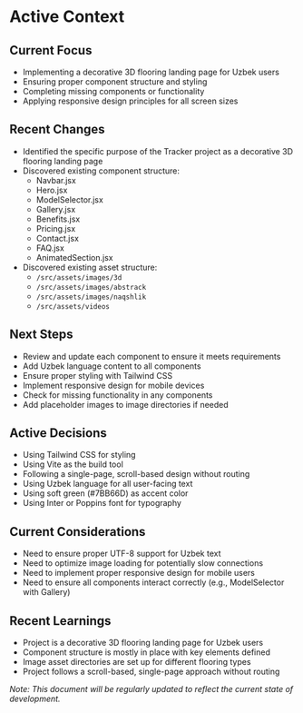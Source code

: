 # Active Context

## Current Focus
- Implementing a decorative 3D flooring landing page for Uzbek users
- Ensuring proper component structure and styling
- Completing missing components or functionality
- Applying responsive design principles for all screen sizes

## Recent Changes
- Identified the specific purpose of the Tracker project as a decorative 3D flooring landing page
- Discovered existing component structure:
  - Navbar.jsx
  - Hero.jsx
  - ModelSelector.jsx
  - Gallery.jsx
  - Benefits.jsx
  - Pricing.jsx
  - Contact.jsx
  - FAQ.jsx
  - AnimatedSection.jsx
- Discovered existing asset structure:
  - `/src/assets/images/3d`
  - `/src/assets/images/abstrack`
  - `/src/assets/images/naqshlik`
  - `/src/assets/videos`

## Next Steps
- Review and update each component to ensure it meets requirements
- Add Uzbek language content to all components
- Ensure proper styling with Tailwind CSS
- Implement responsive design for mobile devices
- Check for missing functionality in any components
- Add placeholder images to image directories if needed

## Active Decisions
- Using Tailwind CSS for styling
- Using Vite as the build tool
- Following a single-page, scroll-based design without routing
- Using Uzbek language for all user-facing text
- Using soft green (#7BB66D) as accent color
- Using Inter or Poppins font for typography

## Current Considerations
- Need to ensure proper UTF-8 support for Uzbek text
- Need to optimize image loading for potentially slow connections
- Need to implement proper responsive design for mobile users
- Need to ensure all components interact correctly (e.g., ModelSelector with Gallery)

## Recent Learnings
- Project is a decorative 3D flooring landing page for Uzbek users
- Component structure is mostly in place with key elements defined
- Image asset directories are set up for different flooring types
- Project follows a scroll-based, single-page approach without routing

*Note: This document will be regularly updated to reflect the current state of development.* 